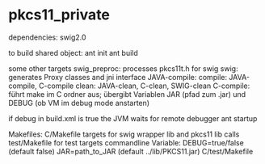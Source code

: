 pkcs11_private
==============

dependencies:
swig2.0


to build shared object: 
ant init
ant build

some other targets
swig_preproc: processes pkcs11t.h for swig
swig: generates Proxy classes and jni interface
JAVA-compile: 
compile: JAVA-compile, C-compile
clean: JAVA-clean, C-clean, SWIG-clean
C-compile: führt make im C ordner aus; übergibt Variablen JAR (pfad zum .jar) und DEBUG (ob VM im debug mode anstarten)

if debug in build.xml is true the JVM waits for remote debugger ant startup

Makefiles:
C/Makefile
	targets for swig wrapper lib and pkcs11 lib
	calls test/Makefile for test targets
	commandline Variable:
		 DEBUG=true/false (default false) 
		 JAR=path_to_JAR (default ../lib/PKCS11.jar)
C/test/Makefile

